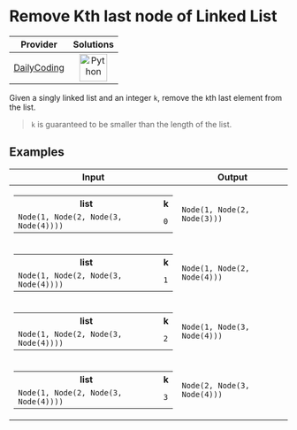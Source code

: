 # Remove Kth last node of Linked List

<!-- INFO TABLE BEGIN -->

| Provider                                              | Solutions                                                                                                                                        |
| :---------------------------------------------------: | :----------------------------------------------------------------------------------------------------------------------------------------------: |
| [DailyCoding](../../../docs/providers/DailyCoding.md) | [<img src="https://res.cloudinary.com/rascaltwo/image/upload/v1631924087/python_xzdlti.svg" alt="Python" title="Python" width="50" />](solve.py) |

<!-- INFO TABLE END -->

Given a singly linked list and an integer `k`, remove the `k`th last element from the list.

> `k` is guaranteed to be smaller than the length of the list.

## Examples

| Input                                                                                                             | Output                      |
| ----------------------------------------------------------------------------------------------------------------- | --------------------------- |
| <table><tr><th>list</th><th>k</th></tr><tr><td>`Node(1, Node(2, Node(3, Node(4))))`</td><td>`0`</td></tr></table> | `Node(1, Node(2, Node(3)))` |
| <table><tr><th>list</th><th>k</th></tr><tr><td>`Node(1, Node(2, Node(3, Node(4))))`</td><td>`1`</td></tr></table> | `Node(1, Node(2, Node(4)))` |
| <table><tr><th>list</th><th>k</th></tr><tr><td>`Node(1, Node(2, Node(3, Node(4))))`</td><td>`2`</td></tr></table> | `Node(1, Node(3, Node(4)))` |
| <table><tr><th>list</th><th>k</th></tr><tr><td>`Node(1, Node(2, Node(3, Node(4))))`</td><td>`3`</td></tr></table> | `Node(2, Node(3, Node(4)))` |
